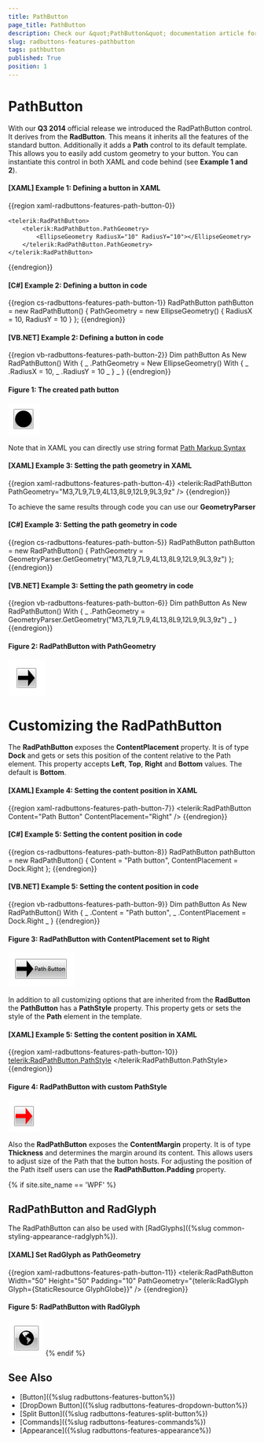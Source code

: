 ```yaml
---
title: PathButton
page_title: PathButton
description: Check our &quot;PathButton&quot; documentation article for the RadButtons WPF control.
slug: radbuttons-features-pathbutton
tags: pathbutton
published: True
position: 1
---
```


# PathButton

With our __Q3 2014__ official release we introduced the RadPathButton control. It derives from the __RadButton__. This means it inherits all the features of the standard button. Additionally it adds a __Path__ control to its default template. This allows you to easily add custom geometry to your button. You can instantiate this control in both XAML and code behind (see __Example 1 and 2__).

#### __[XAML] Example 1: Defining a button in XAML__
{{region xaml-radbuttons-features-path-button-0}}
	     
	<telerik:RadPathButton>
	    <telerik:RadPathButton.PathGeometry>
	        <EllipseGeometry RadiusX="10" RadiusY="10"></EllipseGeometry>
	    </telerik:RadPathButton.PathGeometry>
	</telerik:RadPathButton>
{{endregion}}

#### __[C#] Example 2: Defining a button in code__
{{region cs-radbuttons-features-path-button-1}}
	RadPathButton pathButton = new RadPathButton() { PathGeometry = new EllipseGeometry() { RadiusX = 10, RadiusY = 10 } };
{{endregion}}

#### __[VB.NET] Example 2: Defining a button in code__
{{region vb-radbuttons-features-path-button-2}}
	Dim pathButton As New RadPathButton() With { _
	    .PathGeometry = New EllipseGeometry() With { _
	        .RadiusX = 10, _
	        .RadiusY = 10 _
	    } _
	}
{{endregion}}

#### __Figure 1: The created path button__
![The created button](images/radbuttons-features-pathbutton-0.png)

Note that in XAML you can directly use string format [Path Markup Syntax](https://docs.microsoft.com/en-us/dotnet/framework/wpf/graphics-multimedia/path-markup-syntax)

#### __[XAML] Example 3: Setting the path geometry in XAML__
{{region xaml-radbuttons-features-path-button-4}}
	<telerik:RadPathButton PathGeometry="M3,7L9,7L9,4L13,8L9,12L9,9L3,9z" />
{{endregion}}

To achieve the same results through code you can use our __GeometryParser__

#### __[C#] Example 3: Setting the path geometry in code__
{{region cs-radbuttons-features-path-button-5}}
	RadPathButton pathButton = new RadPathButton() { PathGeometry = GeometryParser.GetGeometry("M3,7L9,7L9,4L13,8L9,12L9,9L3,9z") };
{{endregion}}

#### __[VB.NET] Example 3: Setting the path geometry in code__
{{region vb-radbuttons-features-path-button-6}}
	Dim pathButton As New RadPathButton() With { _
	    .PathGeometry = GeometryParser.GetGeometry("M3,7L9,7L9,4L13,8L9,12L9,9L3,9z") _
	}
{{endregion}}

#### __Figure 2: RadPathButton with PathGeometry__
![RadPathButton with PathGeometry](images/radbuttons-features-pathbutton-1.png)

# Customizing the RadPathButton

The __RadPathButton__ exposes the __ContentPlacement__ property. It is of type __Dock__ and gets or sets this position of the content relative to the Path element. This property accepts __Left__, __Top__, __Right__ and __Bottom__ values. The default is __Bottom__.
        
#### __[XAML] Example 4: Setting the content position in XAML__
{{region xaml-radbuttons-features-path-button-7}}
	<telerik:RadPathButton Content="Path Button" ContentPlacement="Right" />
{{endregion}}

#### __[C#] Example 5: Setting the content position in code__
{{region cs-radbuttons-features-path-button-8}}
	RadPathButton pathButton = new RadPathButton() { Content = "Path button", ContentPlacement = Dock.Right };
{{endregion}}

#### __[VB.NET] Example 5: Setting the content position in code__
{{region vb-radbuttons-features-path-button-9}}
	Dim pathButton As New RadPathButton() With { _
	    .Content = "Path button", _
	    .ContentPlacement = Dock.Right _
	}
{{endregion}}

#### __Figure 3: RadPathButton with ContentPlacement set to Right__
![RadPathButton with ContentPlacement set to Right](images/radbuttons-features-pathbutton-2.png)

In addition to all customizing options that are inherited from the __RadButton__ the __PathButton__ has a __PathStyle__ property. This property gets or sets the style of the __Path__ element in the template.

#### __[XAML] Example 5: Setting the content position in XAML__
{{region xaml-radbuttons-features-path-button-10}}
	<telerik:RadPathButton.PathStyle>
			<Style TargetType="Path">
				<Setter Property="Fill" Value="Red" />
				<Setter Property="Stretch" Value="Fill" />
			</Style>
		</telerik:RadPathButton.PathStyle>
{{endregion}}

#### __Figure 4: RadPathButton with custom PathStyle__
![RadPathButton with custom PathStyle](images/radbuttons-features-pathbutton-3.png)

Also the __RadPathButton__ exposes the __ContentMargin__ property. It is of type __Thickness__ and determines the margin around its content. This allows users to adjust size of the Path that the button hosts. For adjusting the position of the Path itself users can use the __RadPathButton.Padding__ property.

{% if site.site_name == 'WPF' %}
## RadPathButton and RadGlyph

The RadPathButton can also be used with [RadGlyphs]({%slug common-styling-appearance-radglyph%}).

#### __[XAML] Set RadGlyph as PathGeometry__
{{region xaml-radbuttons-features-path-button-11}}
	<telerik:RadPathButton Width="50" Height="50" Padding="10"
							PathGeometry="{telerik:RadGlyph Glyph={StaticResource GlyphGlobe}}" />
{{endregion}}

#### __Figure 5: RadPathButton with RadGlyph__
![RadPathButton with RadGlyph](images/radbuttons-features-pathbutton-4.png)
{% endif %}

## See Also
 * [Button]({%slug radbuttons-features-button%})
 * [DropDown Button]({%slug radbuttons-features-dropdown-button%})
 * [Split Button]({%slug radbuttons-features-split-button%})
 * [Commands]({%slug radbuttons-features-commands%})
 * [Appearance]({%slug radbuttons-features-appearance%})